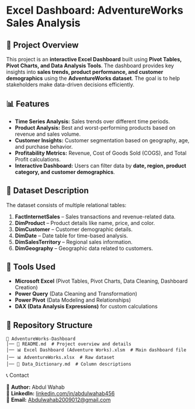 # Excel Dashboard: AdventureWorks Sales Analysis

## 📌 Project Overview

This project is an **interactive Excel Dashboard** built using **Pivot Tables, Pivot Charts, and Data Analysis Tools**. The dashboard provides key insights into **sales trends, product performance, and customer demographics** using the **AdventureWorks dataset**. The goal is to help stakeholders make data-driven decisions efficiently.

## 📊 Features

- **Time Series Analysis:** Sales trends over different time periods.
- **Product Analysis:** Best and worst-performing products based on revenue and sales volume.
- **Customer Insights:** Customer segmentation based on geography, age, and purchase behavior.
- **Profitability Metrics:** Revenue, Cost of Goods Sold (COGS), and Total Profit calculations.
- **Interactive Dashboard:** Users can filter data by **date, region, product category, and customer demographics**.

## 📂 Dataset Description

The dataset consists of multiple relational tables:

1. **FactInternetSales** – Sales transactions and revenue-related data.
2. **DimProduct** – Product details like name, price, and color.
3. **DimCustomer** – Customer demographic details.
4. **DimDate** – Date table for time-based analysis.
5. **DimSalesTerritory** – Regional sales information.
6. **DimGeography** – Geographic data related to customers.

## 🔧 Tools Used

- **Microsoft Excel** (Pivot Tables, Pivot Charts, Data Cleaning, Dashboard Creation)
- **Power Query** (Data Cleaning and Transformation)
- **Power Pivot** (Data Modeling and Relationships)
- **DAX (Data Analysis Expressions)** for custom calculations

## 📂 Repository Structure

```
📁 AdventureWorks-Dashboard
│── 📄 README.md  # Project overview and details
│── 📊 Excel Dashboard (Adventure Works).xlsm  # Main dashboard file
│── 📊 AdventureWorks.xlsx  # Raw dataset
│── 📄 Data_Dictionary.md  # Column descriptions
```

📞 Contact

🔹 **Author:** Abdul Wahab\
🔹 **LinkedIn:** [linkedin.com/in/abdulwahab456](https://linkedin.com/in/abdulwahab456)\
🔹 **Email:** [Abdulwahab2009012@gmail.com](mailto\:Abdulwahab2009012@gmail.com)

